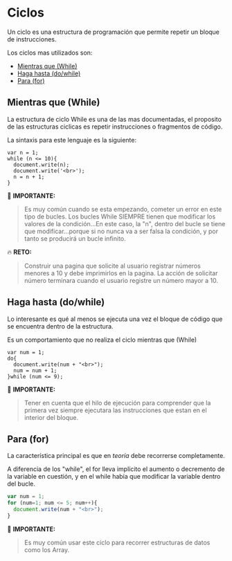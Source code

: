 # Ciclos

Un ciclo es una estructura de programación que permite repetir un bloque de instrucciones.

Los ciclos mas utilizados son:

* [Mientras que (While)](#mientras-que-while)
* [Haga hasta (do/while)](#haga-hasta-dowhile)
* [Para (for)](#para-for)

## Mientras que (While)

La estructura de ciclo While es una de las mas documentadas, el proposito de las estructuras ciclicas es repetir instrucciones o fragmentos de código.

La sintaxis para este lenguaje es la siguiente:

```
var n = 1;
while (n <= 10){
  document.write(n);
  document.write('<br>');
  n = n + 1;
}
```

:key: **IMPORTANTE:**
> Es muy común cuando se esta empezando, cometer un error en este tipo de bucles. Los bucles While SIEMPRE tienen que modificar los valores de la condición...En este caso, la "n", dentro del bucle se tiene que modificar...porque si no nunca va a ser falsa la condición, y por tanto se producirá un bucle infinito.

:fire: **RETO:**
> Construir una pagina que solicite al usuario registrar números menores a 10 y debe imprimirlos en la pagina.
La acción de solicitar número terminara cuando el usuario registre un número mayor a 10.


## Haga hasta (do/while)

Lo interesante es qué al menos se ejecuta una vez el bloque de código que se encuentra dentro de la estructura.

Es un comportamiento que no realiza el ciclo mientras que (While)

```
var num = 1;
do{
  document.write(num + "<br>");
  num = num + 1;
}while (num <= 9);
```

:key: **IMPORTANTE:**
>Tener en cuenta que el hilo de ejecución para comprender que la primera vez siempre ejecutara las instrucciones que estan en el interior del bloque.

## Para (for)

La característica principal es que en _teoría_ debe recorrerse completamente.

A diferencia de los "while", el for lleva implícito el aumento o decremento de la variable en cuestión, y en el while había que modificar la variable dentro del bucle.

```javascript
var num = 1;
for (num=1; num <= 5; num++){
  document.write(num + "<br>");
}
```

:key: **IMPORTANTE:**
>Es muy común usar este ciclo para recorrer estructuras de datos como los Array.
